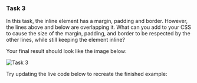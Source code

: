 ### Task 3

In this task, the inline element has a margin, padding and border. However, the lines above and below are overlapping it. What can you add to your CSS to cause the size of the margin, padding, and border to be respected by the other lines, while still keeping the element inline?

Your final result should look like the image below:

![Task 3](https://developer.mozilla.org/en-US/docs/Learn/CSS/Building_blocks/Box_Model_Tasks/mdn-box-model3.png)

Try updating the live code below to recreate the finished example: